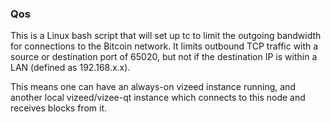 ### Qos ###

This is a Linux bash script that will set up tc to limit the outgoing bandwidth for connections to the Bitcoin network. It limits outbound TCP traffic with a source or destination port of 65020, but not if the destination IP is within a LAN (defined as 192.168.x.x).

This means one can have an always-on vizeed instance running, and another local vizeed/vizee-qt instance which connects to this node and receives blocks from it.

